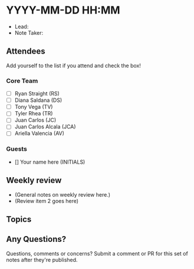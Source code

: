 # YYYY-MM-DD HH:MM

- Lead:
- Note Taker: 

## Attendees

Add yourself to the list if you attend and check the box!

### Core Team

- [ ] Ryan Straight (RS)
- [ ] Diana Saldana (DS)
- [ ] Tony Vega (TV)
- [ ] Tyler Rhea (TR)
- [ ] Juan Carlos (JC)
- [ ] Juan Carlos Alcala (JCA)
- [ ] Ariella Valencia (AV)

### Guests

- [] Your name here (INITIALS)

## Weekly review

- (General notes on weekly review here.)
- (Review item 2 goes here)

## Topics

<!-- If you would like to add a topic to the agenda please add your name to the appropriate list above and add a suggestion to the PR using the following format: -->
<!-- ### Your topic (INITIALS, expected duration in minutes) -->

<!-- ### Your topic (INITIALS, expected duration in minutes) -->

<!-- ### Your topic (INITIALS, expected duration in minutes) -->

<!-- ### Your topic (INITIALS, expected duration in minutes) -->

<!-- ### Your topic (INITIALS, expected duration in minutes) -->

<!-- ### Your topic (INITIALS, expected duration in minutes) -->

## Any Questions?

Questions, comments or concerns? Submit a comment or PR for this set of notes after they're published.
